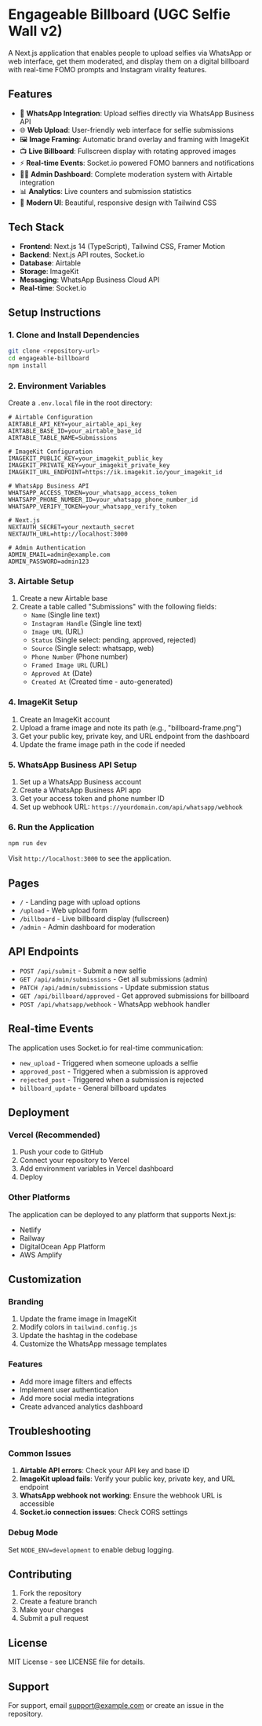 # Engageable Billboard (UGC Selfie Wall v2)

A Next.js application that enables people to upload selfies via WhatsApp or web interface, get them moderated, and display them on a digital billboard with real-time FOMO prompts and Instagram virality features.

## Features

- 📱 **WhatsApp Integration**: Upload selfies directly via WhatsApp Business API
- 🌐 **Web Upload**: User-friendly web interface for selfie submissions
- 🖼️ **Image Framing**: Automatic brand overlay and framing with ImageKit
- 📺 **Live Billboard**: Fullscreen display with rotating approved images
- ⚡ **Real-time Events**: Socket.io powered FOMO banners and notifications
- 👨‍💼 **Admin Dashboard**: Complete moderation system with Airtable integration
- 📊 **Analytics**: Live counters and submission statistics
- 🎨 **Modern UI**: Beautiful, responsive design with Tailwind CSS

## Tech Stack

- **Frontend**: Next.js 14 (TypeScript), Tailwind CSS, Framer Motion
- **Backend**: Next.js API routes, Socket.io
- **Database**: Airtable
- **Storage**: ImageKit
- **Messaging**: WhatsApp Business Cloud API
- **Real-time**: Socket.io

## Setup Instructions

### 1. Clone and Install Dependencies

```bash
git clone <repository-url>
cd engageable-billboard
npm install
```

### 2. Environment Variables

Create a `.env.local` file in the root directory:

```env
# Airtable Configuration
AIRTABLE_API_KEY=your_airtable_api_key
AIRTABLE_BASE_ID=your_airtable_base_id
AIRTABLE_TABLE_NAME=Submissions

# ImageKit Configuration
IMAGEKIT_PUBLIC_KEY=your_imagekit_public_key
IMAGEKIT_PRIVATE_KEY=your_imagekit_private_key
IMAGEKIT_URL_ENDPOINT=https://ik.imagekit.io/your_imagekit_id

# WhatsApp Business API
WHATSAPP_ACCESS_TOKEN=your_whatsapp_access_token
WHATSAPP_PHONE_NUMBER_ID=your_whatsapp_phone_number_id
WHATSAPP_VERIFY_TOKEN=your_whatsapp_verify_token

# Next.js
NEXTAUTH_SECRET=your_nextauth_secret
NEXTAUTH_URL=http://localhost:3000

# Admin Authentication
ADMIN_EMAIL=admin@example.com
ADMIN_PASSWORD=admin123
```

### 3. Airtable Setup

1. Create a new Airtable base
2. Create a table called "Submissions" with the following fields:
   - `Name` (Single line text)
   - `Instagram Handle` (Single line text)
   - `Image URL` (URL)
   - `Status` (Single select: pending, approved, rejected)
   - `Source` (Single select: whatsapp, web)
   - `Phone Number` (Phone number)
   - `Framed Image URL` (URL)
   - `Approved At` (Date)
   - `Created At` (Created time - auto-generated)

### 4. ImageKit Setup

1. Create an ImageKit account
2. Upload a frame image and note its path (e.g., "billboard-frame.png")
3. Get your public key, private key, and URL endpoint from the dashboard
4. Update the frame image path in the code if needed

### 5. WhatsApp Business API Setup

1. Set up a WhatsApp Business account
2. Create a WhatsApp Business API app
3. Get your access token and phone number ID
4. Set up webhook URL: `https://yourdomain.com/api/whatsapp/webhook`

### 6. Run the Application

```bash
npm run dev
```

Visit `http://localhost:3000` to see the application.

## Pages
 
- `/` - Landing page with upload options
- `/upload` - Web upload form
- `/billboard` - Live billboard display (fullscreen)
- `/admin` - Admin dashboard for moderation

## API Endpoints

- `POST /api/submit` - Submit a new selfie
- `GET /api/admin/submissions` - Get all submissions (admin)
- `PATCH /api/admin/submissions` - Update submission status
- `GET /api/billboard/approved` - Get approved submissions for billboard
- `POST /api/whatsapp/webhook` - WhatsApp webhook handler

## Real-time Events

The application uses Socket.io for real-time communication:

- `new_upload` - Triggered when someone uploads a selfie
- `approved_post` - Triggered when a submission is approved
- `rejected_post` - Triggered when a submission is rejected
- `billboard_update` - General billboard updates

## Deployment

### Vercel (Recommended)

1. Push your code to GitHub
2. Connect your repository to Vercel
3. Add environment variables in Vercel dashboard
4. Deploy

### Other Platforms

The application can be deployed to any platform that supports Next.js:
- Netlify
- Railway
- DigitalOcean App Platform
- AWS Amplify

## Customization

### Branding

1. Update the frame image in ImageKit
2. Modify colors in `tailwind.config.js`
3. Update the hashtag in the codebase
4. Customize the WhatsApp message templates

### Features

- Add more image filters and effects
- Implement user authentication
- Add more social media integrations
- Create advanced analytics dashboard

## Troubleshooting

### Common Issues

1. **Airtable API errors**: Check your API key and base ID
2. **ImageKit upload fails**: Verify your public key, private key, and URL endpoint
3. **WhatsApp webhook not working**: Ensure the webhook URL is accessible
4. **Socket.io connection issues**: Check CORS settings

### Debug Mode

Set `NODE_ENV=development` to enable debug logging.

## Contributing

1. Fork the repository
2. Create a feature branch
3. Make your changes
4. Submit a pull request

## License

MIT License - see LICENSE file for details.

## Support

For support, email support@example.com or create an issue in the repository.